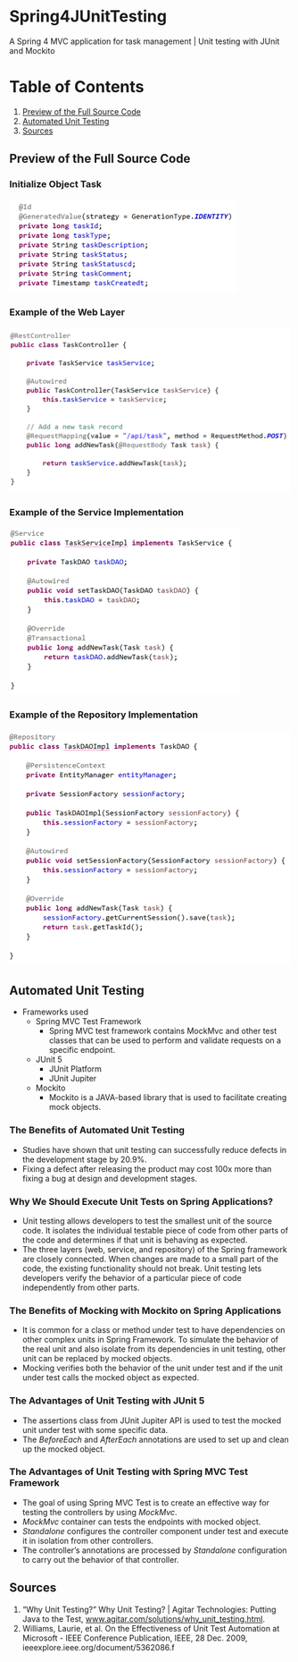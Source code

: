 # Spring4JUnitTesting
A Spring 4 MVC application for task management | Unit testing with JUnit and Mockito

Table of Contents
=================
1. [ Preview of the Full Source Code ](#preview)
2. [ Automated Unit Testing ](#testing)
3. [ Sources ](#source)

<a name="preview"></a>
## Preview of the Full Source Code 
### Initialize Object Task
![alt text](images/TaskDeclarations.PNG)

### Example of the Web Layer
![alt text](images/RestController.PNG)

### Example of the Service Implementation
![alt text](images/Service.PNG)

### Example of the Repository Implementation
![alt text](images/DAO.PNG)


<a name="testing"></a>
## Automated Unit Testing
* Frameworks used
  * Spring MVC Test Framework
    - Spring MVC test framework contains MockMvc and other test classes that can be used to perform and validate requests on a specific endpoint.
  * JUnit 5
    - JUnit Platform
    - JUnit Jupiter 
  * Mockito
    - Mockito is a JAVA-based library that is used to facilitate creating mock objects.
  
### The Benefits of Automated Unit Testing
* Studies have shown that unit testing can successfully reduce defects in the development stage by 20.9%.
* Fixing a defect after releasing the product may cost 100x more than fixing a bug at design and development stages.

### Why We Should Execute Unit Tests on Spring Applications?
* Unit testing allows developers to test the smallest unit of the source code. It isolates the individual testable piece of code from other parts of the code and determines if that unit is behaving as expected. 
* The three layers (web, service, and repository) of the Spring framework are closely connected. When changes are made to a small part of the code, the existing functionality should not break. Unit testing lets developers verify the behavior of a particular piece of code independently from other parts.

### The Benefits of Mocking with Mockito on Spring Applications
* It is common for a class or method under test to have dependencies on other complex units in Spring Framework. To simulate the behavior of the real unit and also isolate from its dependencies in unit testing, other unit can be replaced by mocked objects.
* Mocking verifies both the behavior of the unit under test and if the unit under test calls the mocked object as expected.

### The Advantages of Unit Testing with JUnit 5
* The assertions class from JUnit Jupiter API is used to test the mocked unit under test with some specific data.
* The *BeforeEach* and *AfterEach* annotations are used to set up and clean up the mocked object. 

### The Advantages of Unit Testing with Spring MVC Test Framework
* The goal of using Spring MVC Test is to create an effective way for testing the controllers by using *MockMvc*. 
* *MockMvc* container can tests the endpoints with mocked object.
* *Standalone* configures the controller component under test and execute it in isolation from other controllers. 
* The controller’s annotations are processed by *Standalone* configuration to carry out the behavior of that controller.

<a name="source"></a>
## Sources
1. “Why Unit Testing?” Why Unit Testing? | Agitar Technologies: Putting Java to the Test, www.agitar.com/solutions/why_unit_testing.html.
2. Williams, Laurie, et al. On the Effectiveness of Unit Test Automation at Microsoft - IEEE Conference Publication, IEEE, 28 Dec. 2009, ieeexplore.ieee.org/document/5362086.f
